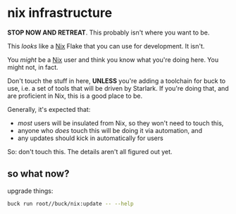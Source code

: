 # nix infrastructure

**STOP NOW AND RETREAT**. This probably isn't where you want to be.

This *looks* like a [Nix] Flake that you can use for development. It isn't.

You *might* be a [Nix] user and think you know what you're doing here. You might
not, in fact.

Don't touch the stuff in here, **UNLESS** you're adding a toolchain for buck to
use, i.e. a set of tools that will be driven by Starlark. If you're doing that,
and are proficient in Nix, this is a good place to be.

Generally, it's expected that:

- *most* users will be insulated from Nix, so they won't need to touch this,
- anyone who *does* touch this will be doing it via automation, and
- any updates should kick in automatically for users

So: don't touch this. The details aren't all figured out yet.

## so what now?

upgrade things:

```bash
buck run root//buck/nix:update -- --help
```

<!-- refs -->

[Nix]: https://nixos.org
